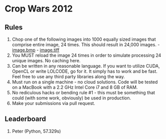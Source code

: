 Crop Wars 2012
==============

Rules
-----
1. Chop one of the following images into 1000 equally sized images that comprise
   entire image, 24 times. This should result in 24,000 images.
       - [image.bmp](https://dl.dropbox.com/u/37082018/image.bmp)
       - [image.tiff](https://dl.dropbox.com/u/37082018/image.tiff)
2. You MUST reload the image 24 times in order to simulate processing 24 unique
   images. No caching here.
3. Can be written in any reasonable language. If you want to utilize CUDA,
   OpenCL or write LOLCODE, go for it. It simply has to work and be fast.
   Feel free to use any third party libraries along the way.
4. Must run on a single machine - no cloud solutions. Code will be
   tested on a MacBook with a 2.2 GHz Intel Core i7 and 8 GB of RAM.
5. No rediculous hacks or bending rule #1 - this must be something that could
   (with some work, obviously) be used in production.
6. Make your submissions via pull request.

Leaderboard
-----------
1. Peter (Python, 57.329s)